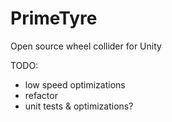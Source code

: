 # PrimeTyre
Open source wheel collider for Unity

TODO:
- low speed optimizations
- refactor
- unit tests & optimizations?